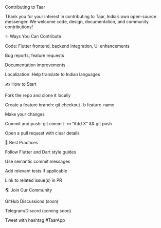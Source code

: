 Contributing to Taar

Thank you for your interest in contributing to Taar, India’s own open-source messenger. We welcome code, design, documentation, and community contributions!

✨ Ways You Can Contribute

Code: Flutter frontend, backend integration, UI enhancements

Bug reports, feature requests

Documentation improvements

Localization: Help translate to Indian languages

✍️ How to Start

Fork the repo and clone it locally

Create a feature branch: git checkout -b feature-name

Make your changes

Commit and push: git commit -m "Add X" && git push

Open a pull request with clear details

🚀 Best Practices

Follow Flutter and Dart style guides

Use semantic commit messages

Add relevant tests if applicable

Link to related issue(s) in PR

🌎 Join Our Community

GitHub Discussions (soon)

Telegram/Discord (coming soon)

Tweet with hashtag #TaarApp
